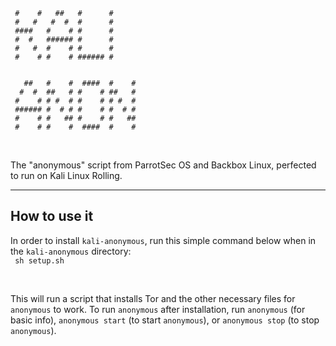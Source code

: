 ~~~~
 #    #   ##   #      #      
 #   #   #  #  #      #      
 ####   #    # #      #      
 #  #   ###### #      #      
 #   #  #    # #      #      
 #    # #    # ###### #      
                             
                             
   ##   #    #  ####  #    # 
  #  #  ##   # #    # ##   # 
 #    # # #  # #    # # #  # 
 ###### #  # # #    # #  # # 
 #    # #   ## #    # #   ## 
 #    # #    #  ####  #    # 
~~~~

<br />

The "anonymous" script from ParrotSec OS and Backbox Linux, perfected to run on Kali Linux Rolling.

<hr />

## How to use it
In order to install <code>kali-anonymous</code>, run this simple command below when in the <code>kali-anonymous</code> directory:
<br />
<code>
sh setup.sh
</code>

<br />

This will run a script that installs Tor and the other necessary files for <code>anonymous</code> to work.
To run <code>anonymous</code> after installation, run <code>anonymous</code> (for basic info), <code>anonymous start</code> (to start <code>anonymous</code>), or <code>anonymous stop</code> (to stop <code>anonymous</code>).
